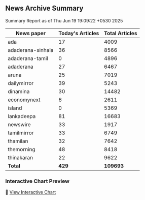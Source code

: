 <!-- @format -->

## News Archive Summary

Summary Report as of Thu Jun 19 19:09:22 +0530 2025

| News paper         | Today's Articles | Total Articles |
|--------------------|------------------|----------------|
| ada               | 17          | 4009        |
| adaderana-sinhala               | 36          | 8566        |
| adaderana-tamil               | 0          | 4896        |
| adaderana               | 27          | 6467        |
| aruna               | 25          | 7019        |
| dailymirror               | 39          | 5243        |
| dinamina               | 30          | 14482        |
| economynext               | 6          | 2611        |
| island               | 0          | 5369        |
| lankadeepa               | 81          | 16683        |
| newswire               | 33          | 1917        |
| tamilmirror               | 33          | 6749        |
| thamilan               | 32          | 7642        |
| themorning               | 48          | 8418        |
| thinakaran               | 22          | 9622        |
| **Total**          | **429**      | **109693** |

### Interactive Chart Preview
🔗 [View Interactive Chart](https://itscharukadeshan.github.io/sl_news_archive_data/news_chart_by_newspaper.html)


